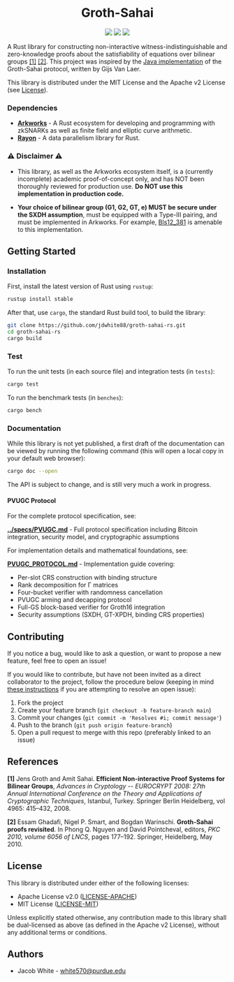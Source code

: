 <h1 align="center">Groth-Sahai</h1>
<p align="center">
    <a href="https://github.com/jdwhite88/groth-sahai-rs/blob/main/LICENSE-APACHE"><img src="https://img.shields.io/badge/license-APACHE-blue.svg"></a>
    <a href="https://github.com/jdwhite88/groth-sahai-rs/blob/main/LICENSE-MIT"><img src="https://img.shields.io/badge/license-MIT-blue.svg"></a>
    <a href="https://deps.rs/repo/github/jdwhite88/groth-sahai-rs"><img src="https://deps.rs/repo/github/jdwhite88/groth-sahai-rs/status.svg"></a>
</p>

A Rust library for constructing non-interactive witness-indistinguishable and zero-knowledge proofs about the satisfiability of equations over bilinear groups [[1]](https://eprint.iacr.org/eprint-bin/getfile.pl?entry=2007/155&version=20160411:065033&file=155.pdf) [[2]](https://www.iacr.org/archive/pkc2010/60560179/60560179.pdf). This project was inspired by the [Java implementation](https://github.com/gijsvl/groth-sahai) of the Groth-Sahai protocol, written by Gijs Van Laer.

This library is distributed under the MIT License and the Apache v2 License (see [License](#license)).

### Dependencies
* **[Arkworks](https://github.com/arkworks-rs/)** - A Rust ecosystem for developing and programming with zkSNARKs as well as finite field and elliptic curve arithmetic.
* **[Rayon](https://docs.rs/rayon/1.5.1/rayon/)** - A data parallelism library for Rust.

### ⚠ Disclaimer ⚠

* This library, as well as the Arkworks ecosystem itself, is a (currently incomplete) academic proof-of-concept only, and has NOT been thoroughly reviewed for production use. **Do NOT use this implementation in production code.**

* **Your choice of bilinear group (G1, G2, GT, e) MUST be secure under the SXDH assumption**, must be equipped with a Type-III pairing, and must be implemented in Arkworks. For example, [Bls12_381](https://docs.rs/ark-bls12-381/0.3.0/ark_bls12_381/) is amenable to this implementation.

## Getting Started

### Installation

First, install the latest version of Rust using `rustup`:
```bash
rustup install stable
```
After that, use `cargo`, the standard Rust build tool, to build the library:
```bash
git clone https://github.com/jdwhite88/groth-sahai-rs.git
cd groth-sahai-rs
cargo build
```

### Test

To run the unit tests (in each source file) and integration tests (in `tests`):
```bash
cargo test
```
To run the benchmark tests (in `benches`):
```bash
cargo bench
```

### Documentation

While this library is not yet published, a first draft of the documentation can be viewed by running the following command (this will open a local copy in your default web browser):
```bash
cargo doc --open
```
The API is subject to change, and is still very much a work in progress.

#### PVUGC Protocol

For the complete protocol specification, see:

**[../specs/PVUGC.md](../specs/PVUGC.md)** - Full protocol specification including Bitcoin integration, security model, and cryptographic assumptions

For implementation details and mathematical foundations, see:

**[PVUGC_PROTOCOL.md](PVUGC_PROTOCOL.md)** - Implementation guide covering:
- Per-slot CRS construction with binding structure
- Rank decomposition for Γ matrices
- Four-bucket verifier with randomness cancellation
- PVUGC arming and decapping protocol
- Full-GS block-based verifier for Groth16 integration
- Security assumptions (SXDH, GT-XPDH, binding CRS properties)

## Contributing

If you notice a bug, would like to ask a question, or want to propose a new feature, feel free to open an issue!

If you would like to contribute, but have not been invited as a direct collaborator to the project, follow the procedure below (keeping in mind [these instructions](https://docs.github.com/en/issues/tracking-your-work-with-issues/linking-a-pull-request-to-an-issue) if you are attempting to resolve an open issue):

1. Fork the project
3. Create your feature branch (`git checkout -b feature-branch main`)
4. Commit your changes (`git commit -m 'Resolves #i; commit message'`)
5. Push to the branch (`git push origin feature-branch`)
6. Open a pull request to merge with this repo (preferably linked to an issue)

## References

**[1]** Jens Groth and Amit Sahai. **Efficient Non-interactive Proof Systems for Bilinear Groups**, *Advances in Cryptology -- EUROCRYPT 2008: 27th Annual International Conference on the Theory and Applications of Cryptographic Techniques*, Istanbul, Turkey. Springer Berlin Heidelberg, vol 4965: 415–432, 2008.

**[2]** Essam Ghadafi, Nigel P. Smart, and Bogdan Warinschi. **Groth-Sahai proofs revisited**. In Phong Q. Nguyen and David Pointcheval, editors, *PKC 2010, volume 6056 of LNCS*, pages 177–192. Springer, Heidelberg, May 2010.

## License

 This library is distributed under either of the following licenses:
 
 * Apache License v2.0 ([LICENSE-APACHE](LICENSE-APACHE))
 * MIT License ([LICENSE-MIT](LICENSE-MIT))
 
Unless explicitly stated otherwise, any contribution made to this library shall be dual-licensed as above (as defined in the Apache v2 License), without any additional terms or conditions.

## Authors

* Jacob White - white570@purdue.edu
